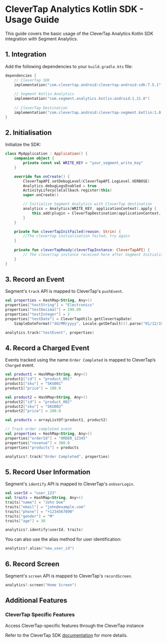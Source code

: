 # CleverTap Analytics Kotlin SDK - Usage Guide

This guide covers the basic usage of the CleverTap Analytics Kotlin SDK integration with Segment Analytics.

## 1. Integration

Add the following dependencies to your `build.gradle.kts` file:

```kotlin
dependencies {
    // CleverTap SDK
    implementation("com.clevertap.android:clevertap-android-sdk:7.5.1")
    
    // Segment Kotlin Analytics
    implementation("com.segment.analytics.kotlin:android:1.21.0")
    
    // CleverTap Destination 
    implementation("com.clevertap.android:clevertap-segment.kotlin:1.0.0") // todo change based on the published namespace
}
```

## 2. Initialisation

Initialize the SDK:

```kotlin
class MyApplication : Application() {
    companion object {
        private const val WRITE_KEY = "your_segment_write_key"
    }

    override fun onCreate() {
        CleverTapAPI.setDebugLevel(CleverTapAPI.LogLevel.VERBOSE)
        Analytics.debugLogsEnabled = true
        ActivityLifecycleCallback.register(this)
        super.onCreate()

        // Initialize Segment Analytics with CleverTap destination
        analytics = Analytics(WRITE_KEY, applicationContext).apply {
            this.add(plugin = CleverTapDestination(applicationContext, ::cleverTapReady, ::cleverTapInitFailed))
        }
    }

    private fun cleverTapInitFailed(reason: Strin) {
        //The clevertap initialisation failed, try again
    }
    
    private fun cleverTapReady(cleverTapInstance: CleverTapAPI) {
        // The clevertap instance received here after Segment Initialisation can be accessed to use other clevertap features such as AppInbox, NativeDisplay etc.
    }
}
```

## 3. Record an Event
Segment's `track` API is mapped to CleverTap's `pushEvent`.

```kotlin
val properties = HashMap<String, Any>()
properties["testString"] = "Electronics"
properties["testDecimal"] = 299.99
properties["testInteger"] = 2
properties["testDate"] = CleverTapUtils.getClevertapDate(
    SimpleDateFormat("dd/MM/yyyy", Locale.getDefault()).parse("01/12/1991") ?: Date())

analytics.track("testEvent", properties)
```

## 4. Record a Charged Event
Events tracked using the name `Order Completed` is mapped to CleverTap’s `Charged` event.

```kotlin
val product1 = HashMap<String, Any>()
product1["id"] = "product_001"
product1["sku"] = "SKU001"
product1["price"] = 100.0

val product2 = HashMap<String, Any>()
product2["id"] = "product_002"
product2["sku"] = "SKU002"  
product2["price"] = 200.0

val products = arrayListOf(product1, product2)

// Track order completed event
val properties = HashMap<String, Any>()
properties["orderId"] = "ORDER_12345"
properties["revenue"] = 300.0
properties["products"] = products

analytics?.track("Order Completed", properties)
```

## 5. Record User Information
Segment's `identify` API is mapped to CleverTap's `onUserLogin`.

```kotlin
val userId = "user_123"
val traits = HashMap<String, Any>()
traits["name"] = "John Doe"
traits["email"] = "john@example.com"
traits["phone"] = "+1234567890"
traits["gender"] = "M"
traits["age"] = 30

analytics?.identify(userId, traits)
```

You can also use the alias method for user identification:

```kotlin
analytics?.alias("new_user_id")
```

## 6. Record Screen
Segment's `screen` API is mapped to CleverTap's `recordScreen`.

```kotlin
analytics?.screen("Home Screen")
```

## Additional Features

### CleverTap Specific Features
Access CleverTap-specific features through the CleverTap instance

Refer to the CleverTap SDK [documentation](https://developer.clevertap.com/docs/android) for more details.
